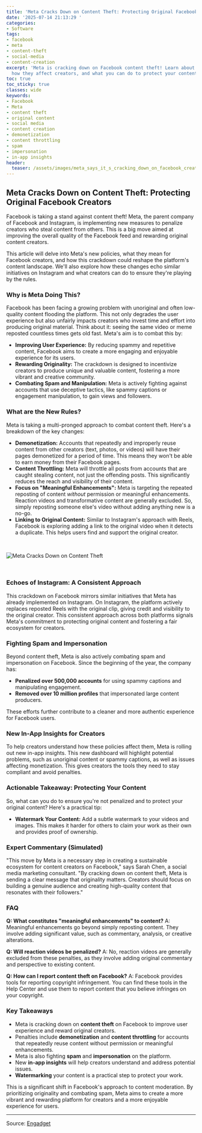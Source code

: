 ```yaml
---
title: 'Meta Cracks Down on Content Theft: Protecting Original Facebook Creators'
date: '2025-07-14 21:13:29 '
categories:
- Software
tags:
- facebook
- meta
- content-theft
- social-media
- content-creation
excerpt: 'Meta is cracking down on Facebook content theft! Learn about the new rules,
  how they affect creators, and what you can do to protect your content. '
toc: true
toc_sticky: true
classes: wide
keywords:
- Facebook
- Meta
- content theft
- original content
- social media
- content creation
- demonetization
- content throttling
- spam
- impersonation
- in-app insights
header:
  teaser: /assets/images/meta_says_it_s_cracking_down_on_facebook_creators__20250714211329.jpg
---
```


## Meta Cracks Down on Content Theft: Protecting Original Facebook Creators

Facebook is taking a stand against content theft! Meta, the parent company of Facebook and Instagram, is implementing new measures to penalize creators who steal content from others. This is a big move aimed at improving the overall quality of the Facebook feed and rewarding original content creators.

This article will delve into Meta's new policies, what they mean for Facebook creators, and how this crackdown could reshape the platform's content landscape. We'll also explore how these changes echo similar initiatives on Instagram and what creators can do to ensure they're playing by the rules.

### Why is Meta Doing This?

Facebook has been facing a growing problem with unoriginal and often low-quality content flooding the platform. This not only degrades the user experience but also unfairly impacts creators who invest time and effort into producing original material. Think about it: seeing the same video or meme reposted countless times gets old fast.  Meta's aim is to combat this by:

*   **Improving User Experience:** By reducing spammy and repetitive content, Facebook aims to create a more engaging and enjoyable experience for its users.
*   **Rewarding Originality:** The crackdown is designed to incentivize creators to produce unique and valuable content, fostering a more vibrant and creative community.
*   **Combating Spam and Manipulation:** Meta is actively fighting against accounts that use deceptive tactics, like spammy captions or engagement manipulation, to gain views and followers.

### What are the New Rules?

Meta is taking a multi-pronged approach to combat content theft. Here's a breakdown of the key changes:

*   **Demonetization:** Accounts that repeatedly and improperly reuse content from other creators (text, photos, or videos) will have their pages demonetized for a period of time. This means they won't be able to earn money from their Facebook pages.
*   **Content Throttling:** Meta will throttle all posts from accounts that are caught stealing content, not just the offending posts. This significantly reduces the reach and visibility of their content.
*   **Focus on "Meaningful Enhancements":** Meta is targeting the repeated reposting of content *without* permission or meaningful enhancements. Reaction videos and transformative content are generally excluded. So, simply reposting someone else's video without adding anything new is a no-go.
*   **Linking to Original Content:** Similar to Instagram's approach with Reels, Facebook is exploring adding a link to the original video when it detects a duplicate. This helps users find and support the original creator.

<br>

![Meta Cracks Down on Content Theft](https://o.aolcdn.com/images/dims?image_uri=https%3A%2F%2Fs.yimg.com%2Fos%2Fcreatr-uploaded-images%2F2025-07%2F82597150-60f1-11f0-bdff-10fa26a6e290&resize=1400%2C787&client=19f2b5e49a271b2bde77&signature=387ac15ecab3a98635727c0849c35a5022c257ee)

<br>

### Echoes of Instagram: A Consistent Approach

This crackdown on Facebook mirrors similar initiatives that Meta has already implemented on Instagram. On Instagram, the platform actively replaces reposted Reels with the original clip, giving credit and visibility to the original creator. This consistent approach across both platforms signals Meta's commitment to protecting original content and fostering a fair ecosystem for creators.

### Fighting Spam and Impersonation

Beyond content theft, Meta is also actively combating spam and impersonation on Facebook. Since the beginning of the year, the company has:

*   **Penalized over 500,000 accounts** for using spammy captions and manipulating engagement.
*   **Removed over 10 million profiles** that impersonated large content producers.

These efforts further contribute to a cleaner and more authentic experience for Facebook users.

### New In-App Insights for Creators

To help creators understand how these policies affect them, Meta is rolling out new in-app insights. This new dashboard will highlight potential problems, such as unoriginal content or spammy captions, as well as issues affecting monetization. This gives creators the tools they need to stay compliant and avoid penalties.

### Actionable Takeaway: Protecting Your Content

So, what can you do to ensure you're not penalized and to protect your original content? Here's a practical tip:

*   **Watermark Your Content:** Add a subtle watermark to your videos and images. This makes it harder for others to claim your work as their own and provides proof of ownership.

### Expert Commentary (Simulated)

"This move by Meta is a necessary step in creating a sustainable ecosystem for content creators on Facebook," says Sarah Chen, a social media marketing consultant. "By cracking down on content theft, Meta is sending a clear message that originality matters. Creators should focus on building a genuine audience and creating high-quality content that resonates with their followers." 

### FAQ

**Q: What constitutes "meaningful enhancements" to content?**
A: Meaningful enhancements go beyond simply reposting content. They involve adding significant value, such as commentary, analysis, or creative alterations.

**Q: Will reaction videos be penalized?**
A: No, reaction videos are generally excluded from these penalties, as they involve adding original commentary and perspective to existing content.

**Q: How can I report content theft on Facebook?**
A: Facebook provides tools for reporting copyright infringement. You can find these tools in the Help Center and use them to report content that you believe infringes on your copyright.

### Key Takeaways

*   Meta is cracking down on **content theft** on Facebook to improve user experience and reward original creators.
*   Penalties include **demonetization** and **content throttling** for accounts that repeatedly reuse content without permission or meaningful enhancements.
*   Meta is also fighting **spam** and **impersonation** on the platform.
*   New **in-app insights** will help creators understand and address potential issues.
*   **Watermarking** your content is a practical step to protect your work.

This is a significant shift in Facebook's approach to content moderation. By prioritizing originality and combating spam, Meta aims to create a more vibrant and rewarding platform for creators and a more enjoyable experience for users.

---

Source: [Engadget](https://www.engadget.com/social-media/meta-says-its-cracking-down-on-facebook-creators-who-steal-content-203713569.html?src=rss)